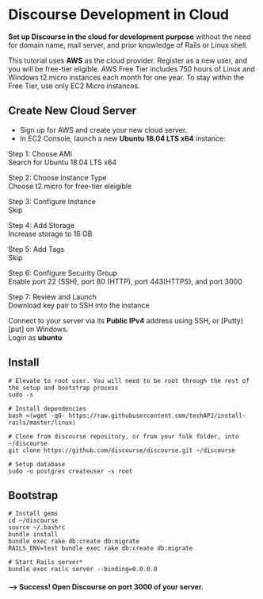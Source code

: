 # Discourse Development in Cloud  

**Set up Discourse in the cloud for development purpose** without the need for domain name, mail server, and prior knowledge of Rails or Linux shell.  

This tutorial uses **AWS** as the cloud provider. Register as a new user, and you will be free-tier eligible. AWS Free Tier includes 750 hours of Linux and Windows t2.micro instances each month for one year. To stay within the Free Tier, use only EC2 Micro instances.  

## Create New Cloud Server  
- Sign up for AWS and create your new cloud server.  
- In EC2 Console, launch a new **Ubuntu 18.04 LTS x64** instance:  

Step 1: Choose AMI    
   Search for Ubuntu 18.04 LTS x64  
   
Step 2: Choose Instance Type  
Choose t2.micro for free-tier eleigible  
   
Step 3: Configure Instance  
Skip  
   
Step 4: Add Storage  
Increase storage to 16 GB  
   
Step 5: Add Tags  
Skip  
   
Step 6: Configure Security Group   
Enable port 22 (SSH), port 80 (HTTP), port 443(HTTPS), and port 3000   
   
Step 7: Review and Launch  
Download key pair to SSH into the instance  

Connect to your server via its **Public IPv4** address using SSH, or [Putty][put] on Windows.  
Login as **ubuntu**  
  
## Install  

```
# Elevate to root user. You will need to be root through the rest of the setup and bootstrap process  
sudo -s  

# Install dependencies  
bash <(wget -qO- https://raw.githubusercontent.com/techAPJ/install-rails/master/linux)  

# Clone from discourse repository, or from your folk folder, into ~/discourse  
git clone https://github.com/discourse/discourse.git ~/discourse  

# Setup database  
sudo -u postgres createuser -s root  
```

## Bootstrap  

```
# Install gems  
cd ~/discourse  
source ~/.bashrc  
bundle install  
bundle exec rake db:create db:migrate  
RAILS_ENV=test bundle exec rake db:create db:migrate  

# Start Rails server*  
bundle exec rails server --binding=0.0.0.0  
```

#### --> Success! Open Discourse on port 3000 of your server.  
  
